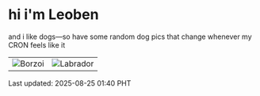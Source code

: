 # hi i'm Leoben

and i like dogs—so have some random dog pics that change whenever my CRON feels like it

|  |  |
|--------|----------|
| ![Borzoi](https://random-dog-vercel.vercel.app/api/random-borzoi?v=1756057222) | ![Labrador](https://random-dog-vercel.vercel.app/api/random-labrador?v=1756057222) |

Last updated: 2025-08-25 01:40 PHT
